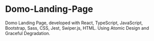 # Domo-Landing-Page
Domo Landing Page, developed with React, TypeScript, JavaScript, Bootstrap, Sass, CSS, Jest, Swiper.js, HTML. Using Atomic Design and Graceful Degradation.
